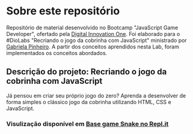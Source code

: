 # Sobre este repositório

Repositório de material desenvolvido no Bootcamp "JavaScript Game Developer", ofertado pela [Digital Innovation One](https://web.digitalinnovation.one/). Foi elaborado para o #DioLabs "Recriando o jogo da cobrinha com JavaScript" ministrado por [Gabriela Pinheiro](https://www.linkedin.com/in/gabrielapinheiro129/). A partir dos conceitos aprendidos nesta Lab, foram implementados os conceitos abordados.
 
## Descrição do projeto: Recriando o jogo da cobrinha com JavaScript

Já pensou em criar seu próprio jogo do zero? Aprenda a desenvolver de forma simples o clássico jogo da cobrinha utilizando HTML, CSS e JavaScript.

### Visulização disponível em [Base game Snake no Repl.it](https://basegame.sgmr.repl.co/)